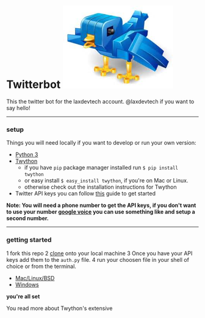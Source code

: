 # Twitterbot <img src="twitterbot.png" alt="robo-bord" style="width: 200px, align: right;"/>
This the twitter bot for the laxdevtech account. @laxdevtech if you want to say hello!



------------------------------------------------------------------------------------------------
### setup

Things you will need locally if you want to develop or run your own version:

- [Python 3](https://www.python.org/downloads/)
- [Twython](https://github.com/ryanmcgrath/twython)
  - if you have ```pip``` package manager installed run ```$ pip install twython```
  - or easy install ```$ easy_install twython```, if you're on Mac or Linux.
  - otherwise check out the installation instructions for Twython
- Twitter API keys you can follow [this](https://www.raspberrypi.org/learning/getting-started-with-the-twitter-api/) guide to get started

__Note: You will need a phone number to get the API keys, if you don't want to use your number [google voice](https://voice.google.com/) you can use something like
and setup a second number.__

--------------------------------------------------------------------------------------------------
### getting started

1 fork this repo
2 [clone](https://help.github.com/articles/cloning-a-repository/) onto your local machine
3 Once you have your API keys add them to the ```auth.py``` file.
4 run your choosen file in your shell of choice or from the terminal.
 - [Mac/Linux/BSD](http://www.python-course.eu/python3_execute_script.php)
 - [Windows](https://www.techwalla.com/articles/how-to-run-a-python-script)

__you're all set__

You read more about Twython's extensive  

